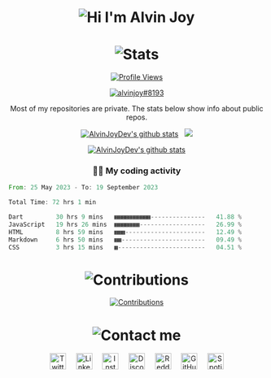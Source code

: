 <h1 align="center">
  <img alt="Hi I'm Alvin Joy" title="Hi" src="http://readme-typing-svg.herokuapp.com?color=%2335CD75&size=30&lines=Hi%2C+I'm+Alvin+Joy&center=true">
</h1>
<h1 align="center">
  <img alt="Stats" title="Stats" src="https://readme-typing-svg.herokuapp.com/?color=%8A51CD&lines=📊+Stats&center=true&width=380&height=45">
</h1>
<p align="center">
  <a href="https://github.com/AlvinJoyDev">
    <img alt="Profile Views" title="Profile Views" src="https://visitcount.itsvg.in/api?id=AlvinJoyDev&label=Profile%20Views&icon=2&pretty=true" />
  </a>
</p>
<p align="center">
  <a href="https://discord.com/users/825382504353234954">
    <img align="center" src="https://discord.c99.nl/widget/theme-2/825382504353234954.png" alt="alvinjoy#8193" title="alvinjoy#8193" />
  </a>
</p>

<p align="center">
  Most of my repositories are private. The stats below show info about public repos.
</p>

<p align="center">
  <a href="https://github.com/AlvinJoyDev">
    <img src="https://github-readme-stats.vercel.app/api?username=AlvinJoyDev&show_icons=true&include_all_commits=true&count_private=true&theme=tokyonight&hide_border=true" alt="AlvinJoyDev's github stats" /></a>&nbsp;&nbsp;
  <a href="https://github.com/AlvinJoyDev">
    <img src="https://github-readme-stats.vercel.app/api/top-langs/?username=AlvinJoyDev&layout=compact&theme=tokyonight&hide_border=true&langs_count=8&count_private=true&show_icons=true" />
  </a>
</p>
<p align="center">
  <a href="https://github.com/AlvinJoyDev">
    <img src="https://github-profile-trophy.vercel.app/?username=AlvinJoyDev&theme=tokyonight&no-frame=true" alt="AlvinJoyDev's github stats" />
  </a>
</p>
<h3 align="center">
  👨‍💻 My coding activity
</h3>

<!--START_SECTION:waka-->

```rust
From: 25 May 2023 - To: 19 September 2023

Total Time: 72 hrs 1 min

Dart         30 hrs 9 mins   ▦▦▦▦▦▦▦▦▦▦---------------   41.88 %
JavaScript   19 hrs 26 mins  ▦▦▦▦▦▦▦------------------   26.99 %
HTML         8 hrs 59 mins   ▦▦▦----------------------   12.49 %
Markdown     6 hrs 50 mins   ▦▦-----------------------   09.49 %
CSS          3 hrs 15 mins   ▦------------------------   04.51 %
```

<!--END_SECTION:waka-->
<h1 align="center">
  <img alt="Contributions" title="Contributions" src="https://readme-typing-svg.herokuapp.com/?color=F77171FF&lines=📝+GitHub+Contributions&center=true&width=380&height=45">
</h1>
<p align="center">
  <a href="https://github.com/AlvinJoyDev">
    <img alt="Contributions" title="Contributions" src="https://github-readme-activity-graph.vercel.app/graph?username=AlvinJoyDev&bg_color=000000&color=ffc7e5&line=b03074&point=bc8f8f&area=true&hide_border=true">
  </a>
</p>
<h1 align="center">
  <img alt="Contact me" title="Contact" src="https://readme-typing-svg.herokuapp.com/?color=%23F7B049&lines=🤙+Contact+me&center=true&width=380&height=45">
</h1>
<p align="center">
  <a href="https://twitter.com/_alvinjoy_" target="_blank"><img alt="Twitter" title="Twitter" height="32" width="32" src="https://svgshare.com/i/sp1.svg"/></a>&nbsp;&nbsp;&nbsp;&nbsp;
  <a href="https://www.linkedin.com/in/alvinjoydev" target="_blank"><img alt="LinkedIn" title="LinkedIn" height="32" width="32" src="https://svgshare.com/i/spE.svg"/></a>&nbsp;&nbsp;&nbsp;&nbsp;
  <a href="https://instagram.com/_alvinjoy_" target="_blank"><img alt="Instagram" title="Instagram" height="32" width="32" src="https://svgshare.com/i/sph.svg"/></a>&nbsp;&nbsp;&nbsp;&nbsp;
  <a href="https://discord.com/users/825382504353234954" target="_blank"><img alt="Discord" title="Discord" height="32" width="32" src="https://svgshare.com/i/soe.svg"/></a>&nbsp;&nbsp;&nbsp;&nbsp;
  <a href="https://reddit.com/u/alvinjoy" target="_blank"><img alt="Reddit" title="Reddit" height="32" width="32" src="https://svgshare.com/i/so8.svg"/></a>&nbsp;&nbsp;&nbsp;&nbsp;
  <a href="https://github.com/AlvinJoyDev" target="_blank"><img alt="GitHub" title="GitHub" height="32" width="32" src="https://i.imgur.com/KgmH1Y0.png"/></a>&nbsp;&nbsp;&nbsp;&nbsp;
  <a href="https://open.spotify.com/user/lwsg3h1l2wm80gp22bfiv1npi" target="_blank"><img alt="Spotify" title="Spotify" height="32" width="32" src="https://svgshare.com/i/sqF.svg"/></a>
</p>
